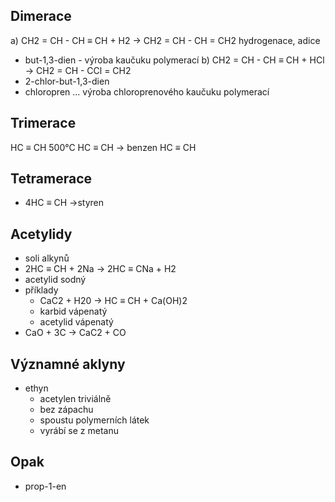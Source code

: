 ## Dimerace
a) CH2 = CH - CH ≡ CH + H2 -> CH2 = CH - CH = CH2 hydrogenace, adice
- but-1,3-dien - výroba kaučuku polymerací
b) CH2 = CH - CH ≡ CH + HCl -> CH2 = CH - CCl = CH2
- 2-chlor-but-1,3-dien
- chloropren ... výroba chloroprenového kaučuku polymerací
## Trimerace
HC ≡ CH 500°C
HC ≡ CH -> benzen
HC ≡ CH
## Tetramerace
- 4HC ≡ CH ->styren
## Acetylidy
- soli alkynů
- 2HC ≡ CH + 2Na -> 2HC ≡ CNa + H2
- acetylid sodný
- příklady
  - CaC2 + H20 -> HC ≡ CH + Ca(OH)2
  - karbid vápenatý
  - acetylid vápenatý
- CaO + 3C -> CaC2 + CO
## Významné aklyny
- ethyn
  - acetylen triviálně
  - bez zápachu
  - spoustu polymerních látek
  - vyrábí se z metanu
## Opak
- prop-1-en
